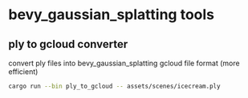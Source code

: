 # bevy_gaussian_splatting tools

## ply to gcloud converter

convert ply files into bevy_gaussian_splatting gcloud file format (more efficient)

```bash
cargo run --bin ply_to_gcloud -- assets/scenes/icecream.ply
```
